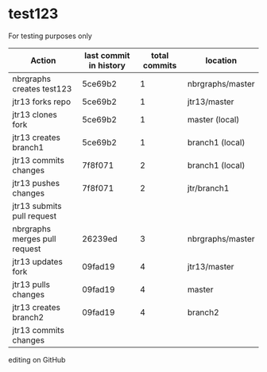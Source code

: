 # test123
For testing purposes only

|Action|last commit in history|total commits|location|
|-|-|-|-|
|nbrgraphs creates test123|5ce69b2|1|nbrgraphs/master|
|jtr13 forks repo|5ce69b2|1|jtr13/master|
|jtr13 clones fork|5ce69b2|1|master (local)|
|jtr13 creates branch1|5ce69b2|1|branch1 (local)|
|jtr13 commits changes|7f8f071|2|branch1 (local)|
|jtr13 pushes changes|7f8f071|2|jtr/branch1|
|jtr13 submits pull request|
|nbrgraphs merges pull request|26239ed|3|nbrgraphs/master|
|jtr13 updates fork|09fad19|4|jtr13/master|
|jtr13 pulls changes|09fad19|4|master|
|jtr13 creates branch2|09fad19|4|branch2|
|jtr13 commits changes|

editing on GitHub
